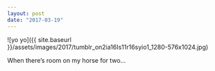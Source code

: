 ```yaml
---
layout: post
date: "2017-03-19"
---
```


![yo yo]({{ site.baseurl }}/assets/images/2017/tumblr_on2ia16Is11r16syio1_1280-576x1024.jpg)

When there’s room on my horse for two…
